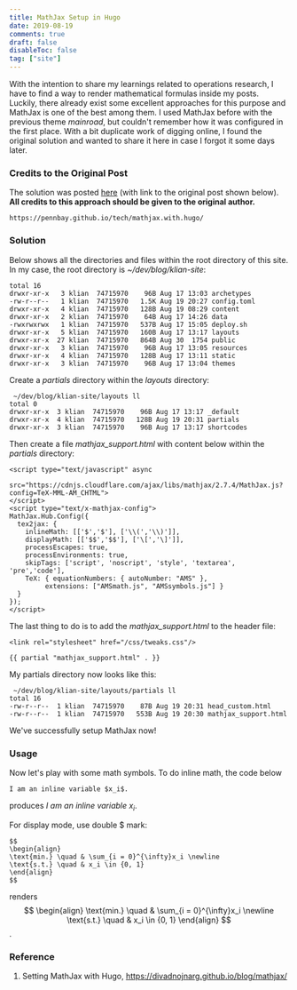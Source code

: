 ```yaml
---
title: MathJax Setup in Hugo
date: 2019-08-19
comments: true
draft: false
disableToc: false
tag: ["site"]
---
```


With the intention to share my learnings related to operations research, I have to find a way to render mathematical formulas inside my posts.
Luckily, there already exist some excellent approaches for this purpose and MathJax is one of the best among them.
I used MathJax before with the previous theme *mainroad*, but couldn't remember how it was configured in the first place.
With a bit duplicate work of digging online, I found the original solution and wanted to share it here in case I forgot it some days later.

### Credits to the Original Post

The solution was posted [here](https://pennbay.github.io/tech/mathjax.with.hugo/) (with link to the original post shown below). **All credits to this approach should be given to the original author.**

```
https://pennbay.github.io/tech/mathjax.with.hugo/
```

### Solution

Below shows all the directories and files within the root directory of this site.
In my case, the root directory is *~/dev/blog/klian-site*:
```
total 16
drwxr-xr-x   3 klian  74715970    96B Aug 17 13:03 archetypes
-rw-r--r--   1 klian  74715970   1.5K Aug 19 20:27 config.toml
drwxr-xr-x   4 klian  74715970   128B Aug 19 08:29 content
drwxr-xr-x   2 klian  74715970    64B Aug 17 14:26 data
-rwxrwxrwx   1 klian  74715970   537B Aug 17 15:05 deploy.sh
drwxr-xr-x   5 klian  74715970   160B Aug 17 13:17 layouts
drwxr-xr-x  27 klian  74715970   864B Aug 30  1754 public
drwxr-xr-x   3 klian  74715970    96B Aug 17 13:05 resources
drwxr-xr-x   4 klian  74715970   128B Aug 17 13:11 static
drwxr-xr-x   3 klian  74715970    96B Aug 17 13:04 themes
```

Create a *partials* directory within the *layouts* directory:

```
 ~/dev/blog/klian-site/layouts ll
total 0
drwxr-xr-x  3 klian  74715970    96B Aug 17 13:17 _default
drwxr-xr-x  4 klian  74715970   128B Aug 19 20:31 partials
drwxr-xr-x  3 klian  74715970    96B Aug 17 13:17 shortcodes
```

Then create a file *mathjax_support.html* with content below within the *partials* directory:

```
<script type="text/javascript" async
  src="https://cdnjs.cloudflare.com/ajax/libs/mathjax/2.7.4/MathJax.js?config=TeX-MML-AM_CHTML">
</script>
<script type="text/x-mathjax-config">
MathJax.Hub.Config({
  tex2jax: {
    inlineMath: [['$','$'], ['\\(','\\)']],
    displayMath: [['$$','$$'], ['\[','\]']],
    processEscapes: true,
    processEnvironments: true,
    skipTags: ['script', 'noscript', 'style', 'textarea', 'pre','code'],
    TeX: { equationNumbers: { autoNumber: "AMS" },
         extensions: ["AMSmath.js", "AMSsymbols.js"] }
  }
});
</script>
```

The last thing to do is to add the *mathjax_support.html* to the header file:

```
<link rel="stylesheet" href="/css/tweaks.css"/>

{{ partial "mathjax_support.html" . }}
```

My partials directory now looks like this:

```
 ~/dev/blog/klian-site/layouts/partials ll
total 16
-rw-r--r--  1 klian  74715970    87B Aug 19 20:31 head_custom.html
-rw-r--r--  1 klian  74715970   553B Aug 19 20:30 mathjax_support.html
```

We've successfully setup MathJax now! 

### Usage

Now let's play with some math symbols.
To do inline math, the code below

```
I am an inline variable $x_i$.
```

produces *I am an inline variable $x_i$*.

For display mode, use double $ mark:

```
$$
\begin{align}
\text{min.} \quad & \sum_{i = 0}^{\infty}x_i \newline
\text{s.t.} \quad & x_i \in {0, 1}
\end{align}
$$
```

renders
$$
\begin{align}
\text{min.} \quad & \sum_{i = 0}^{\infty}x_i \newline
\text{s.t.} \quad & x_i \in {0, 1}
\end{align}
$$.

### Reference
1. Setting MathJax with Hugo, https://divadnojnarg.github.io/blog/mathjax/